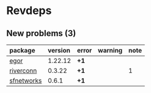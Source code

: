 # Revdeps

## New problems (3)

|package    |version |error  |warning |note |
|:----------|:-------|:------|:-------|:----|
|[egor](problems.md#egor)|1.22.12 |__+1__ |        |     |
|[riverconn](problems.md#riverconn)|0.3.22  |__+1__ |        |1    |
|[sfnetworks](problems.md#sfnetworks)|0.6.1   |__+1__ |        |     |

